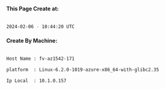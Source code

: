 
   
#### This Page Create at:

```bash

2024-02-06 - 10:44:20 UTC

```

#### Create By Machine:

```bash

Host Name : fv-az1542-171

platform  : Linux-6.2.0-1019-azure-x86_64-with-glibc2.35

Ip Local  : 10.1.0.157

```

